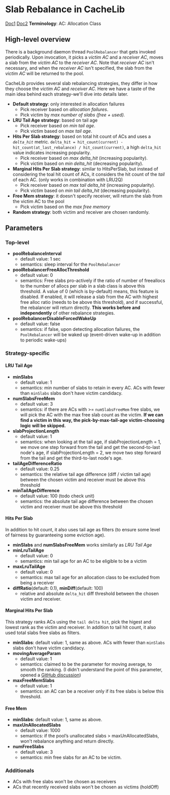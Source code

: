 # Slab Rebalance in CacheLib
[Doc1](https://cachelib.org/docs/Cache_Library_User_Guides/pool_rebalance_strategy/)
[Doc2](https://cachelib.org/docs/Cache_Library_Architecture_Guide/slab_rebalancing)
**Terminology**:
AC: Allocation Class

## High-level overview
There is a background daemon thread `PoolRebalancer` that gets invoked periodically. Upon invocation, it picks a *victim AC* and a *receiver AC*, moves a slab from the *victim AC* to the *receiver AC*. Note that *receiver AC* isn't necessary, and when the *receiver AC* isn't specified, 
the slab from the *victim AC* will be returned to the pool.

CacheLib provides several slab rebalancing strategies, they differ in how they choose the *victim AC* and *receiver AC*. Here we have a taste of the main idea behind each strategy-we'll dive into details later.

 - **Default strategy**: only interested in allocation failures 
	 - Pick receiver based on *allocation failures*.
	 - Pick victim by *max number of slabs (free  +  used).*
 - **LRU Tail Age strategy**: based on tail age
	 - Pick receiver based on *min tail age*.
	 - Pick victim based on *max tail age*.
 - **Hits Per Slab strategy**: based on total hit count of ACs and uses a *`delta_hit`* metric. `delta_hit = hit_count(current) - hit_count(at_last_rebalance) / hit_count(current)`, a high `delta_hit` value indicates increasing popularity. 
	 - Pick receiver based on *max delta_hit* (increasing popularity).
	 - Pick victim based on *min delta_hit* (decreasing popularity). 
 - **Marginal Hits Per Slab strategy**: similar to HitsPerSlab, but instead of considering the toal hit count of ACs, it considers the hit count of the *tail* of each AC. (only works in combination with LRU2Q)
	 - Pick receiver based on *max tail delta_hit* (increasing popularity).
	 - Pick victim based on *min tail delta_hit* (decreasing popularity).
 - **Free Mem strategy**: it doesn't specify receiver, will return the slab from the victim AC to the pool
	 - Pick victim based on the *max free memory*
 - **Random strategy**: both victim and receiver are chosen randomly.

## Parameters
### Top-level 
- **poolRebalanceInterval**
	- default value: 1 sec
	- semantics: sleep interval for the `PoolRebalancer`
- **poolRebalancerFreeAllocThreshold** 
	- default value: 0
	- semantics: Free slabs pro-actively if the ratio of number of freeallocs to the number of allocs per slab in a slab class is above this threshold. A value of 0 (which is by-default) means, this feature is disabled. If enabled, it will release a slab from the AC with highest free alloc ratio (needs to be above this threshold), and if successful, the rebalancer will return directly.  **This works before and independently** of other rebalance strategies.
- **poolRebalancerDisableForcedWakeUp**
	- default value: false
	- semantics: if false, upon detecting allocation failures, the `PoolRebalancer` will be waked up (event-driven wake-up in addition to periodic wake-ups)

### Strategy-specific
#### LRU Tail Age
- **minSlabs**
	- default value: 1
	- semantics: min number of slabs to retain in every AC. ACs with fewer than `minSlabs` slabs don't have victim candidacy.
- **numSlabsFreeMem**
	- default value: 3
	- semantics: if there are ACs with >= `numSlabsFreeMem` free slabs, we will pick the AC with the max free slab count as the victim. **If we can find a victim in this way, the pick-by-max-tail-age victim-choosing logic will be skipped.**
- **slabProjectionLength**
	- default value: 1
	- semantics: when looking at the tail age, if slabProjectionLength = 1, we move one step forward from the tail and get the second-to-last node's age, if slabProjectionLength = 2, we move two step forward from the tail and get the third-to-last node's age.
- **tailAgeDifferenceRatio**
	- default value: 0.25
	- semantics: the relative tail age difference (diff / victim tail age) between the chosen victim and receiver must be above this threshold 
- **minTailAgeDifference**
	- default value: 100 (todo check unit)
	- semantics: the absolute tail age difference between the chosen victim and receiver must be above this threshold

#### Hits Per Slab
In addition to hit count, it also uses tail age as filters (to ensure some level of fairness by guaranteeing some eviction age).
- **minSlabs** and **numSlabsFreeMem** works similarly as *LRU Tail Age*
- **minLruTailAge**
	- default value: 0
	- semantics: min tail age for an AC to be eligible to be a victim
- **maxLruTailAge**
	- default value: 0
	- semantics: max tail age for an allocation class to be excluded from being a receiver
- **diffRatio**(default: 0.1), **minDiff**(default: 100)
	- relative and absolute `delta_hit` diff threshold between the chosen victim and receiver.

#### Marginal Hits Per Slab 
This strategy ranks ACs using the `tail delta hit`, pick the higest and lowest rank as the victim and receiver. In addition to tail hit count, it also used total slabs free slabs as filters.
- **minSlabs**: default value: 1, same as above. ACs with fewer than `minSlabs` slabs don't have victim candidacy.
- **movingAverageParam**
	- default value: 1
	- semantics: claimed to be the parameter for moving average, to smooth the ranking. (I didn't understand the point of this parameter, opened a [GitHub discussion](https://github.com/facebook/CacheLib/discussions/376))
- **maxFreeMemSlabs**
	- default value: 1
	- semantics: an AC can be a receiver only if its free slabs is below this threshold.

#### Free Mem
 - **minSlabs**: default value: 1, same as above. 
 - **maxUnAllocatedSlabs**
	 - default value: 1000
	 - semantics: if the pool’s unallocated slabs > maxUnAllocatedSlabs, won't rebalance anything and return directly.
 - **numFreeSlabs**
	 - default value: 3
	 - semantics: min free slabs for an AC to be victim.


### Additionals
- ACs with free slabs won't be chosen as receivers
- ACs that recently received slabs won't be chosen as victims (holdOff)